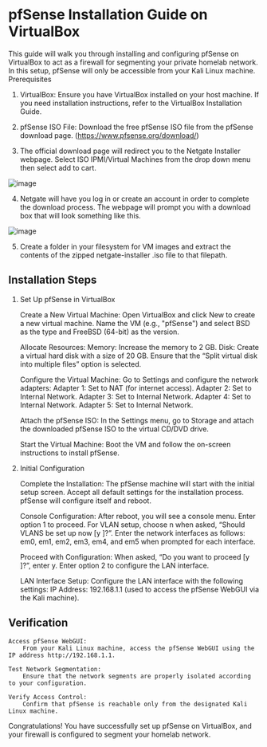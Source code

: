 # pfSense Installation Guide on VirtualBox

This guide will walk you through installing and configuring pfSense on VirtualBox to act as a firewall for segmenting your private homelab network. In this setup, pfSense will only be accessible from your Kali Linux machine.
Prerequisites

  1. VirtualBox: Ensure you have VirtualBox installed on your host machine. If you need installation instructions, refer to the VirtualBox Installation Guide.

  2. pfSense ISO File: Download the free pfSense ISO file from the pfSense download page. (https://www.pfsense.org/download/)
     
  4. The official download page will redirect you to the Netgate Installer webpage. Select ISO IPMI/Virtual Machines from the drop down menu then select add to cart.

![image](https://github.com/user-attachments/assets/3c4554d8-cfef-4402-ba4f-ace37a4e0826)


   4. Netgate will have you log in or create an account in order to complete the download process. The webpage will prompt you with a download box that will look something like this.

![image](https://github.com/user-attachments/assets/571bb4c2-0eb6-4d28-83c7-aa337aaa85ed)


   5. Create a folder in your filesystem for VM images and extract the contents of the zipped netgate-installer .iso file to that filepath.

## Installation Steps
1. Set Up pfSense in VirtualBox

    Create a New Virtual Machine:
        Open VirtualBox and click New to create a new virtual machine.
        Name the VM (e.g., "pfSense") and select BSD as the type and FreeBSD (64-bit) as the version.

    Allocate Resources:
        Memory: Increase the memory to 2 GB.
        Disk: Create a virtual hard disk with a size of 20 GB. Ensure that the “Split virtual disk into multiple files” option is selected.

    Configure the Virtual Machine:
        Go to Settings and configure the network adapters:
            Adapter 1: Set to NAT (for internet access).
            Adapter 2: Set to Internal Network.
            Adapter 3: Set to Internal Network.
            Adapter 4: Set to Internal Network.
            Adapter 5: Set to Internal Network.

    Attach the pfSense ISO:
        In the Settings menu, go to Storage and attach the downloaded pfSense ISO to the virtual CD/DVD drive.

    Start the Virtual Machine:
        Boot the VM and follow the on-screen instructions to install pfSense.

2. Initial Configuration

    Complete the Installation:
        The pfSense machine will start with the initial setup screen. Accept all default settings for the installation process. pfSense will configure itself and reboot.

    Console Configuration:
        After reboot, you will see a console menu. Enter option 1 to proceed.
        For VLAN setup, choose n when asked, “Should VLANS be set up now [y
        ]?”.
        Enter the network interfaces as follows: em0, em1, em2, em3, em4, and em5 when prompted for each interface.

    Proceed with Configuration:
        When asked, “Do you want to proceed [y
        ]?”, enter y.
        Enter option 2 to configure the LAN interface.

    LAN Interface Setup:
        Configure the LAN interface with the following settings:
            IP Address: 192.168.1.1 (used to access the pfSense WebGUI via the Kali machine).

## Verification

    Access pfSense WebGUI:
        From your Kali Linux machine, access the pfSense WebGUI using the IP address http://192.168.1.1.

    Test Network Segmentation:
        Ensure that the network segments are properly isolated according to your configuration.

    Verify Access Control:
        Confirm that pfSense is reachable only from the designated Kali Linux machine.

Congratulations! You have successfully set up pfSense on VirtualBox, and your firewall is configured to segment your homelab network.
